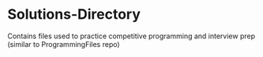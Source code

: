 # Solutions-Directory
Contains files used to practice competitive programming and interview prep (similar to ProgrammingFiles repo) 
